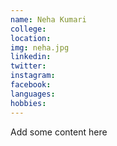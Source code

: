 ```yaml
---
name: Neha Kumari
college:
location:
img: neha.jpg
linkedin:
twitter:
instagram:
facebook:
languages:
hobbies:
---
```


Add some content here
